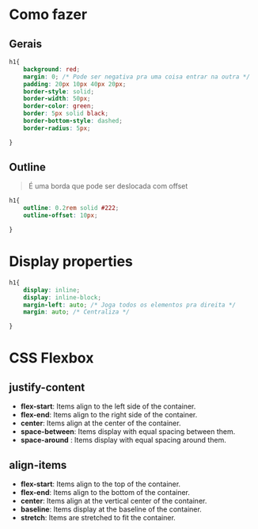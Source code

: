 # Como fazer 

## Gerais 
```css
h1{
    background: red;
    margin: 0; /* Pode ser negativa pra uma coisa entrar na outra */
    padding: 20px 10px 40px 20px;
    border-style: solid;
    border-width: 50px;
    border-color: green;
    border: 5px solid black;
    border-bottom-style: dashed;
    border-radius: 5px;

}
```

## Outline 
> É uma borda que pode ser deslocada com offset 
```css
h1{
    outline: 0.2rem solid #222;
    outline-offset: 10px;

}
```

# Display properties 

```css
h1{
    display: inline;
    display: inline-block;
    margin-left: auto; /* Joga todos os elementos pra direita */
    margin: auto; /* Centraliza */

}
```

# CSS Flexbox

## justify-content

* __flex-start__: Items align to the left side of the container.
* __flex-end__: Items align to the right side of the container.
* __center__: Items align at the center of the container.
* __space-between__: Items display with equal spacing between them.
* __space-around__ : Items display with equal spacing around them.

##  align-items

* __flex-start__: Items align to the top of the container.
* __flex-end__: Items align to the bottom of the container.
* __center__: Items align at the vertical center of the container.
* __baseline__: Items display at the baseline of the container.
* __stretch__: Items are stretched to fit the container.
